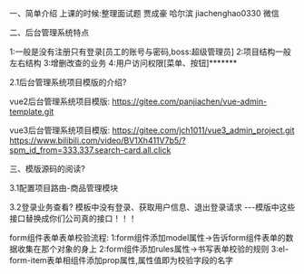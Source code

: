 一、简单介绍
上课的时候:整理面试题
贾成豪  哈尔滨   jiachenghao0330 微信

二、后台管理系统特点

1:一般是没有注册只有登录[员工的账号与密码,boss:超级管理员]
2:项目结构一般左右结构
3:增删改查的业务
4:用户访问权限[菜单、按钮]*******



2.1后台管理系统项目模版的介绍?

vue2后台管理系统项目模版:
https://gitee.com/panjiachen/vue-admin-template.git

vue3后台管理系统项目模版:
https://gitee.com/jch1011/vue3_admin_project.git
https://www.bilibili.com/video/BV1Xh411V7b5/?spm_id_from=333.337.search-card.all.click







三、模版源码的阅读?

3.1配置项目路由-商品管理模块



3.2登录业务查看?
模板中没有登录、获取用户信息、退出登录请求
---模版中这些接口替换成你们公司真的接口！！！


form组件表单表单校验流程:
1:form组件添加model属性->告诉form组件表单的数据收集在那个对象的身上
2:form组件添加rules属性->书写表单校验的规则
3:el-form-item表单相组件添加prop属性,属性值即为校验字段的名字



